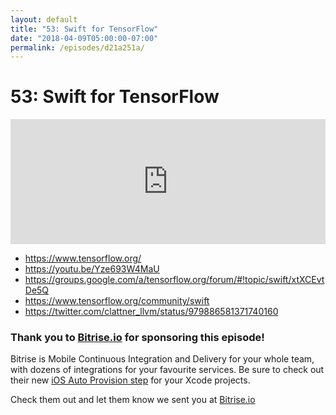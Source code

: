 ```yaml
---
layout: default
title: "53: Swift for TensorFlow"
date: "2018-04-09T05:00:00-07:00"
permalink: /episodes/d21a251a/
---
```


# 53: Swift for TensorFlow

<iframe frameBorder="0" height="200px" scrolling="no" seamless src="https://player.simplecast.com/699546bf-f16a-49ed-bb6a-079ef994eb9d" width="100%"></iframe>

- https://www.tensorflow.org/
- https://youtu.be/Yze693W4MaU
- https://groups.google.com/a/tensorflow.org/forum/#!topic/swift/xtXCEvtDe5Q
- https://www.tensorflow.org/community/swift
- https://twitter.com/clattner_llvm/status/979886581371740160

### Thank you to [Bitrise.io](https://www.bitrise.io/?utm_source=swift_unwrapped_spec&utm_medium=podcast&utm_campaign=w15) for sponsoring this episode!

Bitrise is Mobile Continuous Integration and Delivery for your whole team, with dozens of integrations for your favourite services. Be sure to check out their new [iOS Auto Provision step](https://blog.bitrise.io/ios-auto-provision-step) for your Xcode projects.

Check them out and let them know we sent you at [Bitrise.io](https://www.bitrise.io/?utm_source=swift_unwrapped_spec&utm_medium=podcast&utm_campaign=w15)
